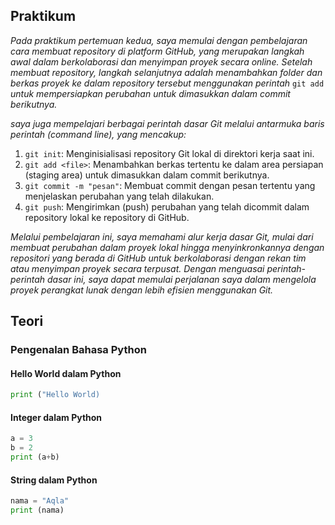 ## Praktikum

*Pada praktikum pertemuan kedua, saya memulai dengan pembelajaran cara membuat repository di platform GitHub, yang merupakan langkah awal dalam berkolaborasi dan menyimpan proyek secara online. Setelah membuat repository, langkah selanjutnya adalah menambahkan folder dan berkas proyek ke dalam repository tersebut menggunakan perintah* `git add` *untuk mempersiapkan perubahan untuk dimasukkan dalam commit berikutnya.*

*saya juga mempelajari berbagai perintah dasar Git melalui antarmuka baris perintah (command line), yang mencakup:*

1. `git init`: Menginisialisasi repository Git lokal di direktori kerja saat ini.
2. `git add <file>`: Menambahkan berkas tertentu ke dalam area persiapan (staging area) untuk dimasukkan dalam commit berikutnya.
3. `git commit -m "pesan"`: Membuat commit dengan pesan tertentu yang menjelaskan perubahan yang telah dilakukan.
4. `git push`: Mengirimkan (push) perubahan yang telah dicommit dalam repository lokal ke repository di GitHub.

*Melalui pembelajaran ini, saya memahami alur kerja dasar Git, mulai dari membuat perubahan dalam proyek lokal hingga menyinkronkannya dengan repositori yang berada di GitHub untuk berkolaborasi dengan rekan tim atau menyimpan proyek secara terpusat. Dengan menguasai perintah-perintah dasar ini, saya dapat memulai perjalanan saya dalam mengelola proyek perangkat lunak dengan lebih efisien menggunakan Git.*

## Teori

### Pengenalan Bahasa Python

#### Hello World dalam Python

```python
print ("Hello World)
```

#### Integer dalam Python

```python
a = 3
b = 2
print (a+b)
```

#### String dalam Python

```python
nama = "Aqla"
print (nama)